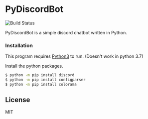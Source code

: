 # PyDiscordBot

![Build Status](https://travis-ci.org/joemccann/dillinger.svg?branch=master)

PyDiscordBot is a simple discord chatbot written in Python.

### Installation

This program requires [Python3](https://www.python.org/downloads/release/python-366/) to run. (Doesn't work in python 3.7)

Install the python packages.

```sh
$ python -m pip install discord
$ python -m pip install configparser
$ python -m pip install colorama
```

License
----

MIT
